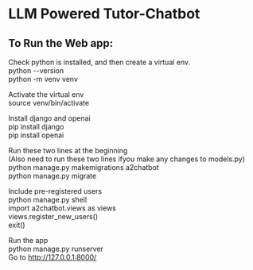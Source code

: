 # LLM Powered Tutor-Chatbot

## To Run the Web app:
Check python is installed, and then create a virtual env. <br>
python --version <br>
python -m venv venv <br>

Activate the virtual env <br>
source venv/bin/activate <br>

Install django and openai <br>
pip install django <br>
pip install openai <br>

Run these two lines at the beginning <br>
(Also need to run these two lines ifyou make any changes to models.py) <br>
python manage.py makemigrations a2chatbot <br>
python manage.py migrate <br>

Include pre-registered users <br>
python manage.py shell <br>
import a2chatbot.views as views <br>
views.register_new_users() <br>
exit() <br>

Run the app <br>
python manage.py runserver <br>
Go to http://127.0.0.1:8000/ <br>

